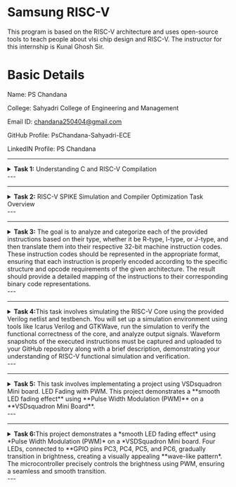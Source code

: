 # Samsung RISC-V  
This program is based on the RISC-V  architecture and uses open-source tools to teach people about vlsi chip design and RISC-V. The instructor for this internship is Kunal Ghosh Sir.

# Basic Details
Name: PS Chandana

College: Sahyadri College of Engineering and Management

Email ID: chandana250404@gmail.com

GitHub Profile: PsChandana-Sahyadri-ECE

LinkedIN Profile: PS Chandana




---

<details>
<summary> <b>Task 1:</b> Understanding C and RISC-V Compilation</summary> 
<br>

This task involves reviewing *C-based* and *RISC-V-based* lab videos to understand the differences in compiling C programs using *GCC* and *RISC-V GCC compilers*.</summary>

## *C Language-Based Lab*  

This section demonstrates how to compile a *C program* on a standard *GCC compiler* and execute it.

### *Steps to Compile and Run a C Program*
1. Open the terminal and navigate to the desired directory.
2. Create and edit a .c file using the following command:

        sh
       leafpad sum1ton.c

4. Compile and execute the program:

        sh
        gcc sum1ton.c
       ./a.out


Compilation and execution are now complete.

![2](Task1/sum1ton_gcc.png
)
![2](Task1/gcc_compile.png
)


RISC-V Based Lab

This section covers compiling a C program for the RISC-V architecture using the RISC-V GCC compiler.

Steps to Compile Using RISC-V GCC Compiler

1. Ensure the RISC-V GCC compiler is installed.


2. Verify the .c file content using:
   
         sh
         cat sum1ton.c


4. Compile the program with the -O1 optimization:

       sh
       riscv64-unknown-elf-gcc -O1 -mabi=lp64 -march=rv64i -o sum1ton.o sum1ton.c


6. Disassemble the object file to view its assembly code:

        sh
         riscv64-unknown-elf-objdump -d sum1ton.o


8. Minimize the assembly output for easier reading:

         sh
         riscv64-unknown-elf-objdump -d sum1ton.o | less


10. Extract the main function’s assembly code using:
  
         sh
         /main


11. Locate the main function in the assembly output.

   ![4](Task1/objdump_O1_mode.png
)


Compiling with -Ofast Optimization

1. Compile the program with aggressive optimization using -Ofast:

          sh
         riscv64-unknown-elf-gcc -Ofast -mabi=lp64 -march=rv64i -o sum1ton.o sum1ton.c
         

3. Disassemble the object file:

         sh
         riscv64-unknown-elf-objdump -d sum1ton.o
         

5. Minimize the assembly output:

          sh
         riscv64-unknown-elf-objdump -d sum1ton.o | less


7. Extract the main function:
 
         sh
         /main


8. Locate the main function in the assembly output.

 ![4](Task1/objdump_Ofast_mode.png
)


Explanation of Key Commands and Options

This concludes Task 1, demonstrating C and RISC-V compilation workflows.

</details>
---


---
<details>
<summary> <b>Task 2:</b> RISC-V SPIKE Simulation and Compiler Optimization </b>Task Overview</summary> 
<br>

This task involves compiling a **C program** using the **RISC-V GCC compiler**, simulating it in **SPIKE**, and comparing the performance of different optimization levels (`-O1` and `-Ofast`).  

The goal is to understand how **compiler optimizations** affect the **execution and instruction set** in the SPIKE RISC-V simulator.  


Steps to Complete the Task

### **1. Write a Simple C Program**  

The following program calculates the addition of two numbers:  

![Task 2 image]("Task%202/task2_c_program.png")



### **2. Compile Using RISC-V GCC**

#### **Compile with -O1 Optimization**  

Use the following command to compile the program with the **-O1** optimization flag:  
 
      sh
      riscv64-unknown-elf-gcc -O1 -mabi=lp64 -march=rv64i -o swift.o swift.c


#### **Disassemble Object Files to View Assembly Code**  

Generate Dump for **-O1** Optimization:  
  
      sh
      riscv64-unknown-elf-objdump -d swift.o

Minimize the assembly output using the following command:
  
      sh
      riscv64-unknown-elf-objdump -d swift.o | less

![O1_objdump](Task%202/task2_O1_objdump.png)


### **3. Run SPIKE Simulation**

Run a compiled **RISC-V program** on the SPIKE simulator in non-debug mode:  
 
      sh
      spike pk swift.o

Invoke the debug mode of the SPIKE RISC-V simulator:
 
      sh
      spike -d pk swift.o

![O1_objdump](Task%202/O1_objdump_optimization.png)


### **4. Compile with -Ofast Optimization**

Use the following command to compile the program with the **-Ofast** optimization flag:  
  
      sh
      riscv64-unknown-elf-gcc -Ofast -mabi=lp64 -march=rv64i -o swift.o swift.c
      

#### **Disassemble Object Files to View Assembly Code**  

Generate Dump for **-Ofast** Optimization:  
  
      sh
      riscv64-unknown-elf-objdump -d swift.o

Minimize the assembly output using the following command:
   
      sh
      riscv64-unknown-elf-objdump -d swift.o | less

![Ofast_objdump](Task2/task2_Ofast_objdump.png)

### **5. Run SPIKE Simulation for -Ofast Optimization**

Run the **-Ofast binary** in SPIKE:  
  
      sh
      spike pk swift.o

Invoke the debug mode of the SPIKE RISC-V simulator:
  
      sh
      spike -d pk swift.o

![Ofast_objdump](Task%202/Ofast_objdump_optimization.png)

## **Observing Instructions in SPIKE (`spike -d pk swift.o`)**  

1. After loading, **SPIKE initializes** and displays the **Program Counter (PC)** and **Stack Pointer (SP)**.  

2. Press **Enter** repeatedly to step through the execution.  

3. Each press displays the **next instruction executed** by the program.  

4. The displayed instructions **directly correspond to the C code** of the main program, providing insights into the program's execution flow.


## **Explanation of Key Commands and Options**  

| Command | Description |
|---------|------------|
| `spike` | RISC-V simulator that runs RISC-V programs on a virtual machine. |
| `pk` | Proxy kernel that acts as a minimal runtime environment for RISC-V programs, handling system calls like I/O and memory management. |
| `swift.o` | The compiled RISC-V binary of your program (created using a RISC-V GCC compiler). |
| `-d` (debugging mode) | Debugging mode in SPIKE, allows stepping through the instructions and inspecting the program's behavior. |
| `riscv64-unknown-elf-gcc` | RISC-V GCC compiler used to compile the C program into a RISC-V object file (.o). |
| `-O1` | Basic optimizations for performance. |
| `-Ofast` | Aggressive optimizations for maximum speed. |
| `riscv64-unknown-elf-objdump` | Disassembles RISC-V binaries to examine assembly code. |

These tools together enable compiling, running, and debugging **RISC-V programs** on a simulated environment.
</details>
---


---
<details>
<summary><b>Task 3:</b> The goal is to analyze and categorize each of the provided instructions based on their type, whether it be R-type, I-type, or J-type, and then translate them into their respective 32-bit machine instruction codes. These instruction codes should be represented in the appropriate format, ensuring that each instruction is properly encoded according to the specific structure and opcode requirements of the given architecture. The result should provide a detailed mapping of the instructions to their corresponding binary code representations.</summary>
<br>

# Understanding RISC-V and Its Instruction Formats

## What is RISC-V?
RISC-V is an open-source Instruction Set Architecture (ISA) that enables developers to design processors tailored to specific applications. Based on Reduced Instruction Set Computer (RISC) principles, RISC-V represents the fifth generation of processors built on this concept. Its open and free nature means developers can utilize RISC-V without purchasing licenses, making it a compelling alternative to proprietary processor technologies.

## Instruction Formats in RISC-V
The instruction format of a processor defines how machine language instructions are structured for execution. These instructions are composed of binary data (0s and 1s), each segment providing details about data location and operations to be performed. In RISC-V, there are six primary instruction formats:

1. **R-format**
2. **I-format**
3. **S-format**
4. **B-format**
5. **U-format**
6. **J-format**
<img width="772" alt="instructions_types" src="https://github.com/user-attachments/assets/7ca6b3ea-bd59-4419-8410-1e14e40e911e" />



### 1. R-type Instruction
R-type (Register-type) instructions operate on registers rather than memory locations. These are used for arithmetic and logical operations. Each instruction is 32 bits and divided into six fields:

#### Structure:

| Field Name | Size  | Description                            |
|------------|-------|----------------------------------------|
| Opcode     | 7 bits| Determines the instruction type        |
| rd         | 5 bits| Destination register                  |
| func3      | 3 bits| Specifies the type of operation       |
| rs1        | 5 bits| First source register                 |
| rs2        | 5 bits| Second source register                |
| func7      | 7 bits| Additional operation specification    |

#### Example: ADD r9, r2, r5
- **Operation:** Adds values in registers r2 and r5, storing the result in r9.
- **Field Breakdown:**

  - Opcode: `0110011`
  - rd (Destination): `r9` -> `01001`
  - rs1 (Source 1): `r2` -> `00010`
  - rs2 (Source 2): `r5` -> `00101`
  - func3: `000`
  - func7: `0000000`
- **32-bit Instruction:** `0000000_00101_00010_000_01001_0110011`


#### Example: XOR r10, r1, r4
- **Operation:** XOR operation between r1 and r4, result in r10.
- **Field Breakdown:**

  - Opcode: `0110011`
  - rd (Destination): `r10` -> `01010`
  - rs1 (Source 1): `r1` -> `00001`
  - rs2 (Source 2): `r4` -> `00100`
  - func3: `100`
  - func7: `0000000`
- **32-bit Instruction:** `0000000_00100_00001_100_01010_0110011`


#### Example: SLT r11, r2, r4
- **Operation:** Sets r11 to 1 if r2 < r4; otherwise, sets r11 to 0.
- **Field Breakdown:**

  - Opcode: `0110011`
  - rd (Destination): `r11` -> `01011`
  - rs1 (Source 1): `r2` -> `00010`
  - rs2 (Source 2): `r4` -> `00100`
  - func3: `010`
  - func7: `0000000`
- **32-bit Instruction:** `0000000_00100_00010_010_01011_0110011`

![r type](https://github.com/user-attachments/assets/33357c39-806e-4d2f-9158-cd204120dcd8)



### 2. I-type Instruction
I-type (Immediate-type) instructions use a register and an immediate (constant) value. These are typically used for load and immediate operations.

#### Structure:

| Field Name | Size  | Description                            |
|------------|-------|----------------------------------------|
| Opcode     | 7 bits| Determines the instruction type        |
| rd         | 5 bits| Destination register                  |
| func3      | 3 bits| Specifies the type of operation       |
| rs1        | 5 bits| Source register                       |
| imm[11:0]  | 12 bits| Immediate value                      |

#### Example: ADDI r12, r4, 5
- **Operation:** Adds immediate value 5 to the value in r4 and stores it in r12.
- **Field Breakdown:**
  - Opcode: `0010011`
  - rd (Destination): `r12` -> `01100`
  - rs1 (Source): `r4` -> `00100`
  - imm[11:0] (Immediate): `000000000101`
  - func3: `000`
- **32-bit Instruction:** `000000000101_00100_000_01100_0010011`

![i type](https://github.com/user-attachments/assets/76a06842-0672-46d8-b50e-c538c6f63c99)



### 3. S-type Instruction
S-type (Store-type) instructions store register values into memory locations.

#### Structure:

| Field Name | Size  | Description                            |
|------------|-------|----------------------------------------|
| Opcode     | 7 bits| Determines the instruction type        |
| rs1        | 5 bits| Base address register                 |
| rs2        | 5 bits| Source register                       |
| imm[11:5]  | 7 bits| Upper immediate value                  |
| imm[4:0]   | 5 bits| Lower immediate value                  |
| func3      | 3 bits| Specifies the type of operation       |

#### Example: SW r3, 2(r1)
- **Operation:** Stores the value in r3 into the memory at the address `r1 + 2`.
- **Field Breakdown:**
  - Opcode: `0100011`
  - rs1 (Base Address): `r1` -> `00001`
  - rs2 (Source): `r3` -> `00011`
  - imm[11:5] (Upper Immediate): `0000000`
  - imm[4:0] (Lower Immediate): `00010`
  - func3: `010`
- **32-bit Instruction:** `0000000_00011_00001_010_00010_0100011`

![s type](https://github.com/user-attachments/assets/a6210bc8-77c1-424d-a6e0-ada39b5189da)



### 4. B-type Instruction
B-type (Branch-type) instructions handle branching based on conditions.

#### Structure:

| Field Name | Size  | Description                            |
|------------|-------|----------------------------------------|
| Opcode     | 7 bits| Determines the instruction type        |
| rs1        | 5 bits| Source register 1                      |
| rs2        | 5 bits| Source register 2                      |
| imm[12|10:5|4:1|11] | 13 bits| Branch offset                      |
| func3      | 3 bits| Specifies the condition for branching |

#### Example: BNE r0, r1, 20
- **Operation:** Branches to the address `PC + 20` if r0 is not equal to r1.
- **Field Breakdown:**
  - Opcode: `1100011`
  - rs1: `r0` -> `00000`
  - rs2: `r1` -> `00001`
  - imm[12|10:5|4:1|11]: `0000010100`
  - func3: `001`
- **32-bit Instruction:** `0000000_00001_00000_001_10100_1100011`

#### Example: BEQ r0, r0, 15
- **Operation:** Branches to the address `PC + 15` if r0 equals r0 (always true).
- **Field Breakdown:**
  - Opcode: `1100011`
  - rs1: `r0` -> `00000`
  - rs2: `r0` -> `00000`
  - imm[12|10:5|4:1|11]: `000001111`
  - func3: `000`
- **32-bit Instruction:** `0000000_00000_00000_000_01111_1100011`

![b type](https://github.com/user-attachments/assets/31c67705-07f0-4d1d-86e0-2c0d8e3e2e78)


### 5. U-type Instruction
U-type (Upper Immediate) instructions load immediate data into the destination register.

#### Structure:

| Field Name | Size  | Description                            |
|------------|-------|----------------------------------------|
| Opcode     | 7 bits| Determines the instruction type        |
| rd         | 5 bits| Destination register                  |
| imm[31:12] | 20 bits| Upper immediate value                  |

![u type](https://github.com/user-attachments/assets/d5223eda-40fd-4418-8860-39f350330311)


### 6. J-type Instruction
J-type (Jump-type) instructions implement jump operations, often used for loops.

#### Structure:

| Field Name | Size  | Description                            |
|------------|-------|----------------------------------------|
| Opcode     | 7 bits| Determines the instruction type        |
| rd         | 5 bits| Destination register                  |
| imm[20|10:1|11|19:12] | 20 bits| Jump offset                        |

![j type](https://github.com/user-attachments/assets/f9841148-7b72-42c1-adea-3a9e2068d621)


# RISC-V Instruction Breakdown

## 1. Instruction: `lui a0, 0x21`
- **Opcode**: `0110111` (7 bits)
- **Immediate (upper 20 bits of 0x21 shifted left by 12)**: `00000000000000000010` (20 bits)
- **Destination Register (rd)**: `a0 (x10)`: `01010` (5 bits)

| imm[31:12]         | rd   | opcode  |
|--------------------|------|---------|
| 00000000000000000010 | 01010 | 0110111 |

## 2. Instruction: `addi sp, sp, -16`
- **Opcode**: `0010011` (7 bits)
- **Immediate**: `1111111111110000` (12 bits)
- **Source Register (rs1)**: `sp (x2)`: `00010` (5 bits)
- **Destination Register (rd)**: `sp (x2)`: `00010` (5 bits)
- **Function (funct3)**: `000` (3 bits)

| imm[11:0]  | rs1   | funct3 | rd   | opcode  |
|------------|-------|--------|------|---------|
| 111111111111 | 00010 | 000    | 00010 | 0010011 |

## 3. Instruction: `li a1, 20`
- **Opcode**: `0010011` (7 bits)
- **Immediate**: `00000000010100` (12 bits)
- **Source Register (rs1)**: `zero (x0)`: `00000` (5 bits)
- **Destination Register (rd)**: `a1 (x11)`: `01011` (5 bits)
- **Function (funct3)**: `000` (3 bits)

| imm[11:0]     | rs1   | funct3 | rd   | opcode  |
|---------------|-------|--------|------|---------|
| 00000000010100 | 00000 | 000    | 01011 | 0010011 |

## 4. Instruction: `jal ra, 10404 <printf>`
- **Opcode**: `1101111` (7 bits)
- **Immediate**: `10404 (0x28B4)` (21 bits)
- **Destination Register (rd)**: `ra (x1)`: `00001` (5 bits)

| imm[20] | imm[10:1] | imm[11] | imm[19:12]  | rd   | opcode |
|---------|-----------|---------|-------------|------|--------|
| 0       | 0101101010 | 1       | 00000000    | 00001 | 1101111 |

## 5. Instruction: `sd ra, 8(sp)`
- **Opcode**: `0100011` (7 bits)
- **Immediate**: `0000000001000` (12 bits, split into two parts)
- **Source Register (rs2)**: `ra (x1)`: `00001` (5 bits)
- **Base Register (rs1)**: `sp (x2)`: `00010` (5 bits)
- **Function (funct3)**: `011` (3 bits)

| imm[11:5] | rs2   | rs1   | funct3 | imm[4:0] | opcode |
|-----------|-------|-------|--------|----------|--------|
| 0000000   | 00001 | 00010 | 011    | 01000    | 0100011 |

## 6. Instruction: `ld ra, 8(sp)`
- **Opcode**: `0000011` (7 bits)
- **Immediate**: `0000000001000` (12 bits)
- **Source Register (rs1)**: `sp (x2)`: `00010` (5 bits)
- **Destination Register (rd)**: `ra (x1)`: `00001` (5 bits)
- **Function (funct3)**: `011` (3 bits)

| imm[11:0]   | rs1   | funct3 | rd   | opcode  |
|-------------|-------|--------|------|---------|
| 0000000001000 | 00010 | 011    | 00001 | 0000011 |

## 7. Instruction: `jalr zero, ra, 0 (ret)`
- **Opcode**: `1100111` (7 bits)
- **Immediate**: `000000000000` (12 bits)
- **Source Register (rs1)**: `ra (x1)`: `00001` (5 bits)
- **Destination Register (rd)**: `zero (x0)`: `00000` (5 bits)
- **Function (funct3)**: `000` (3 bits)

| imm[11:0]   | rs1   | funct3 | rd   | opcode  |
|-------------|-------|--------|------|---------|
| 000000000000 | 00001 | 000    | 00000 | 1100111 |

## 8. Instruction: `auipc a5, 0xffff0`
- **Opcode**: `0010111` (7 bits)
- **Immediate**: `0xffff0` (20 bits)
- **Destination Register (rd)**: `a5 (x15)`: `01111` (5 bits)

| imm[31:12]  | rd   | opcode |
|-------------|------|--------|
| 0xffff0     | 01111 | 0010111 |

## 9. Instruction: `addi a5, a5, -216`
- **Opcode**: `0010011` (7 bits)
- **Immediate**: `11111100101000` (12 bits in 2's complement for -216)
- **Source Register 1 (rs1)**: `a5 (x15)`: `01111` (5 bits)
- **Destination Register (rd)**: `a5 (x15)`: `01111` (5 bits)
- **Function (funct3)**: `000` (3 bits)

| imm[11:0]    | rs1   | funct3 | rd   | opcode  |
|--------------|-------|--------|------|---------|
| 111111001010 | 01111 | 000    | 01111 | 0010011 |

## 10. Instruction: `addi sp, sp, 16`
- **Opcode**: `0010011` (7 bits)
- **Immediate**: `000000010000` (12 bits for 16)
- **Source Register (rs1)**: `sp (x2)`: `00010` (5 bits)
- **Destination Register (rd)**: `sp (x2)`: `00010` (5 bits)
- **Function (funct3)**: `000` (3 bits)

| imm[11:0]  | rs1   | funct3 | rd   | opcode  |
|------------|-------|--------|------|---------|
| 000000010000 | 00010 | 000    | 00010 | 0010011 |

## 11. Instruction: `addi a0, a0, 272`
- **Opcode**: `0010011` (7 bits)
- **Immediate**: `000100010000` (12 bits for 272)
- **Source Register (rs1)**: `a0 (x10)`: `01010` (5 bits)
- **Destination Register (rd)**: `a0 (x10)`: `01010` (5 bits)
- **Function (funct3)**: `000` (3 bits)

| imm[11:0]   | rs1   | funct3 | rd   | opcode  |
|-------------|-------|--------|------|---------|
| 000100010000 | 01010 | 000    | 01010 | 0010011 |

## 12. Instruction: `j 101ac <atexit>` (encoded as `jal x0, 101ac`)
- **Opcode**: `1101111` (7 bits)
- **Immediate**: `0x101ac` (21 bits)
- **Destination Register (rd)**: `x0`: `00000` (5 bits)

| imm[20] | imm[10:1] | imm[11] | imm[19:12]  | rd   | opcode  |
|---------|-----------|---------|-------------|------|---------|
| 0       | 0001101011 | 0       | 00000010    | 00001 | 1101111 |

## 13. Instruction: `addi a0, a0, 368`
- **Opcode**: `0010011` (7 bits)
- **Immediate**: `000101110000` (12 bits for 368)
- **Source Register (rs1)**: `a0 (x10)`: `01010` (5 bits)
- **Destination Register (rd)**: `a0 (x10)`: `01010` (5 bits)
- **Function (funct3)**: `000` (3 bits)

| imm[11:0]   | rs1   | funct3 | rd   | opcode  |
|-------------|-------|--------|------|---------|
|000101110000 | 01010 | 000    | 01010 | 0010011 |

## 14. Instruction: `addi a2, a2, 264`
- **Opcode**: `0010011` (7 bits)
- **Immediate**: `000100001000` (12 bits for 264)
- **Source Register (rs1)**: `a2 (x12)` : `01100` (5 bits)
- **Destination Register (rd)**: `a2 (x12)` : `01100` (5 bits)
- **Function (funct3)**: `000` (3 bits)

| imm[11:0]	 | rs1	| funct3 |	rd	   | opcode  |
|------------|------|--------|------|---------|
|000100001000|01100 |	000	   |01100	|0010011  |

## 15. Instruction: `addi a1, sp, 8`
- **Opcode**: `0010011` (7 bits)
- **Immediate**: `0000000001000` (12 bits for 8)
- **Source Register (rs1)**: `sp (x2)` : `00010` (5 bits)
- **Destination Register (rd)**: `a1 (x11)` -> `01011` (5 bits)
- **Function (funct3)**: `000` (3 bits)

| imm[11:0]	  | rs1 	|funct3	|rd	   | opcode  |
|-------------|------|-------|------|---------|
|0000000001000	|00010	|  000	|01011 |0010011  |

This repository contains a list of 15 unique RISC-V instructions extracted from the assembly code along with their corresponding 32-bit instruction codes. These instructions cover different instruction formats, such as **U-type**, **I-type**, **J-type**, **B-type**, and **R-type**.

</details>
---

---
<details>
<summary> <b>Task 4:</b>This task involves simulating the RISC-V Core using the provided Verilog netlist and testbench. You will set up a simulation environment using tools like Icarus Verilog and GTKWave, run the simulation to verify the functional correctness of the core, and analyze output signals. Waveform snapshots of the executed instructions must be captured and uploaded to your GitHub repository along with a brief description, demonstrating your understanding of RISC-V functional simulation and verification.</summary> 
<br>

## 2. BLOCK DIAGRAM OF RISC-V RV32I
![image](https://user-images.githubusercontent.com/110079631/181293948-beb8622c-7696-4b06-b6c9-eeab9b8ab9d3.png)

## 3. INSTRUCTION SET OF RISC-V RV32I
![image](https://user-images.githubusercontent.com/110079631/181298133-60269bc2-01da-4b5c-8b42-69057b8dc15c.png)

# RISC-V Core Functional Simulation 
## 4. FUNCTIONAL SIMULATION

### 4.1 About iverilog and gtkwave
- Icarus Verilog is an implementation of the Verilog hardware description language.
- GTKWave is a fully featured GTK+ v1. 2 based wave viewer for Unix and Win32 which reads Ver Structural Verilog Compiler generated AET files as well as standard Verilog VCD/EVCD files and allows their viewing.

### 4.2 Installing iverilog and gtkwave

- **For Ubuntu**

 Open your terminal and type the following to install iverilog and GTKWave
 ```
 $   sudo apt get update
 $   sudo apt get install iverilog gtkwave
 ```
 ![image](Task%204/installation_iverilog.png)
 ![image](Task%204/installation_gtkwave.png)

- **To clone the repository and download the netlist files for simulation , enter the following commands in your terminal.**

 ```
 $ git clone https://github.com/vinayrayapati/iiitb_rv32i
 $ cd iiitb_rv32i
 ```
- **To simulate and run the verilog code , enter the following commands in your terminal.**

```
$ iverilog -o iiitb_rv32i iiitb_rv32i.v iiitb_rv32i_tb.v
$ ./iiitb_rv32i
```
- **To see the output waveform in gtkwave, enter the following commands in your terminal.**

`$ gtkwave iiitb_rv32i.vcd`

### 4.3 The output waveform

 The output waveform showing the instructions performed in a 5-stage pipelined architecture.

## **Analyzing the Output Waveform of Various Instructions**

### **Instruction 1: `ADD R6, R2, R1`**  
![ADD](Task%204/add.png)

### **Instruction 2: `SUB R7, R1, R2`**  
![SUB](Task%204/sub.png)

### **Instruction 3: `AND R8, R1, R3`**  
![AND](Task%204/and.png)

### **Instruction 4: `OR R9, R2, R5`**  
![OR](Task%204/or.png)

### **Instruction 5: `XOR R10, R1, R4`**  
![XOR](Task%204/xor.png)

### **Instruction 6: `SLT R1, R2, R4`**  
![SLT](Task%204/slt.png)

### **Instruction 7: `ADDI R12, R4, 5`**  
![ADDI](Task%204/addi.png)


### **Full `gtkwave` Instruction**  
![Full gtkwave instruction](Task%204/full_gtkwave_instruction.png)  

</details>
---

---
<details>
<summary> <b>Task 5:</b> This task involves implementating a project using VSDsquadron Mini board. LED Fading with PWM. This project demonstrates a **smooth LED fading effect** using **Pulse Width Modulation (PWM)** on a **VSDsquadron Mini Board**.</summary>


## Components Required
| Component               | Quantity | Description                                        |
|-------------------------|----------|----------------------------------------------------|
| VSDsquadron Mini Board  | 1        | The core microcontroller used for LED control     |
| LEDs                    | 4        | Light-emitting diodes for visual output          |
| Resistors (330Ω)        | 4        | Used to limit current through the LEDs           |
| Connecting wires        | As needed| Used for establishing electrical connections      |
| Breadboard              | 1        | Platform for prototyping the circuit             |
| Power supply (3.3V/5V)  | 1        | Provides power to the microcontroller and LEDs   |

## Circuit Connections
| LED  | GPIO Pin | Connection Details |
|------|---------|-------------------|
| LED1 | PC3     | Connected via a 330Ω resistor |
| LED2 | PC4     | Connected via a 330Ω resistor |
| LED3 | PC5     | Connected via a 330Ω resistor |
| LED4 | PC6     | Connected via a 330Ω resistor |
| GND  | Common  | All LED grounds connected to microcontroller GND |


## Circuit Diagram


## Working Mechanism
1. **PWM Control:**
   - The microcontroller modulates the brightness of each LED using **Pulse Width Modulation (PWM)**.
   - Each LED is assigned a varying duty cycle to create a fading effect.
2. **Wave Effect:**
   - The first LED starts at a dim level, with each subsequent LED increasing in brightness until the last one reaches full intensity.
   - The pattern then reverses, smoothly dimming the LEDs back down, creating a **wave-like flow**.
3. **Timing & Delay Adjustments:**
   - Delays are carefully adjusted to ensure a smooth transition without abrupt changes.
   - The fading effect repeats continuously, creating an eye-catching **dynamic lighting effect**.

</details>
---

---
<details>
<summary> <b>Task 6:</b>This project demonstrates a *smooth LED fading effect* using *Pulse Width Modulation (PWM)* on a *VSDSquadron Mini board. Four LEDs, connected to **GPIO pins PC3, PC4, PC5, and PC6, gradually transition in brightness, creating a visually appealing **wave-like pattern*. The microcontroller precisely controls the brightness using PWM, ensuring a seamless and smooth transition.</summary>

## Steps to Implement
### Hardware Implementation
1. *Microcontroller Setup:*
   - The *VSDSquadron Mini board* is programmed to control LED brightness using PWM.
   - GPIO pins *PC3, PC4, PC5, and PC6* are configured as output pins.
2. *LED Circuit:*
   - Each LED is connected in series with a *330Ω resistor* to limit the current.
   - The circuit is powered using a *3.3V/5V power supply*.
3. *Physical Assembly:*
   - Components are connected on a *breadboard* for easy prototyping.
   - Wires are used to establish electrical connections between the LEDs and microcontroller.

### Software Implementation
1. *PWM Control:*
   - The microcontroller modulates the brightness of each LED using *Pulse Width Modulation (PWM)*.
   - Each LED is assigned a varying duty cycle to create a fading effect.
2. *Wave Effect:*
   - The first LED starts at a dim level, with each subsequent LED increasing in brightness until the last one reaches full intensity.
   - The pattern then reverses, smoothly dimming the LEDs back down, creating a *wave-like flow*.
3. *Timing & Delay Adjustments:*
   - Delays are carefully adjusted to ensure a smooth transition without abrupt changes.
   - The fading effect repeats continuously, creating an eye-catching *dynamic lighting effect*.

## Expected Output
- LEDs will smoothly transition in brightness from dim to bright in a *wave-like* pattern.
- The wave effect will continuously repeat in both *forward and reverse order*.
- The smooth transition of brightness ensures a visually appealing effect without flickering.

## Code Implementation
- The project is implemented using *VS Code with PlatformIO*.
- The code initializes *PWM on GPIO pins PC3, PC4, PC5, and PC6*.
- A loop continuously updates PWM duty cycles to create a fading effect.
- Delay values are set to control the timing of brightness changes.
- The implementation ensures a seamless and efficient LED fading sequence.

      sh
      #include <ch32v00x.h>
      #include <debug.h>
      
      #define LED1_GPIO_PORT GPIOC
      #define LED2_GPIO_PORT GPIOC
      #define LED3_GPIO_PORT GPIOC
      #define LED4_GPIO_PORT GPIOC
      
      #define LED1_GPIO_PIN GPIO_Pin_3
      #define LED2_GPIO_PIN GPIO_Pin_4
      #define LED3_GPIO_PIN GPIO_Pin_5
      #define LED4_GPIO_PIN GPIO_Pin_6
      
      #define BLINKY_CLOCK_ENABLE RCC_APB2PeriphClockCmd(RCC_APB2Periph_GPIOC, ENABLE)
      
      void NMI_Handler(void) __attribute__((interrupt("WCH-Interrupt-fast")));
      void HardFault_Handler(void) __attribute__((interrupt("WCH-Interrupt-fast")));
      void Delay_Init(void);
      void Delay_Ms(uint32_t n);
      
      void Fade_LED(GPIO_TypeDef *GPIOx, uint16_t GPIO_Pin)
      {
          for (int i = 0; i < 10; i++)
          {
              GPIO_WriteBit(GPIOx, GPIO_Pin, Bit_SET);
              Delay_Ms(i * 20);
              GPIO_WriteBit(GPIOx, GPIO_Pin, Bit_RESET);
              Delay_Ms(200 - i * 20);
          }
          for (int i = 10; i > 0; i--)
          {
              GPIO_WriteBit(GPIOx, GPIO_Pin, Bit_SET);
              Delay_Ms(i * 20);
              GPIO_WriteBit(GPIOx, GPIO_Pin, Bit_RESET);
              Delay_Ms(200 - i * 20);
          }
      }
      
      int main(void)
      {
          NVIC_PriorityGroupConfig(NVIC_PriorityGroup_1);
          SystemCoreClockUpdate();
          Delay_Init();
      
          GPIO_InitTypeDef GPIO_InitStructure = {0};
          BLINKY_CLOCK_ENABLE;
          GPIO_InitStructure.GPIO_Pin = LED1_GPIO_PIN | LED2_GPIO_PIN | LED3_GPIO_PIN | LED4_GPIO_PIN;
          GPIO_InitStructure.GPIO_Mode = GPIO_Mode_Out_PP;
          GPIO_InitStructure.GPIO_Speed = GPIO_Speed_50MHz;
          GPIO_Init(GPIOC, &GPIO_InitStructure);
      
          while (1)
          {
              // Forward fading sequence
              Fade_LED(LED1_GPIO_PORT, LED1_GPIO_PIN);
              Fade_LED(LED2_GPIO_PORT, LED2_GPIO_PIN);
              Fade_LED(LED3_GPIO_PORT, LED3_GPIO_PIN);
              Fade_LED(LED4_GPIO_PORT, LED4_GPIO_PIN);
      
              // Reverse fading sequence
              Fade_LED(LED4_GPIO_PORT, LED4_GPIO_PIN);
              Fade_LED(LED3_GPIO_PORT, LED3_GPIO_PIN);
              Fade_LED(LED2_GPIO_PORT, LED2_GPIO_PIN);
              Fade_LED(LED1_GPIO_PORT, LED1_GPIO_PIN);
          }
      }
      
      void NMI_Handler(void) {}
      void HardFault_Handler(void)
      {
          while (1)
          {
          }
      }
      
          

## Applications
- LED lighting effects and animations.
- Visual indicators for embedded systems.
- Smooth transition effects in smart lighting solutions.
- Learning platform for PWM-based brightness control.

## Conclusion
This project effectively demonstrates the *use of PWM for LED brightness control* in embedded systems. The smooth transitions between brightness levels showcase precise *timing and duty cycle adjustments, creating an appealing **wave-like LED animation*. The implementation can be further extended for advanced LED control applications, making it a useful foundation for larger embedded projects.
</details>
---

